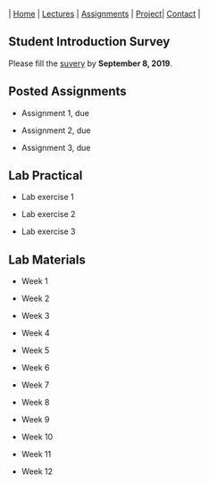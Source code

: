 | [Home](index.md) | [Lectures](lectures.md) | [Assignments](assignments.md) | [Project](project.md)| [Contact](contact.md) |

## Student Introduction Survey

Please fill the [suvery](https://forms.gle/2iQKQrGpcXnXMsQe9) by **September 8, 2019**.


## Posted Assignments

- Assignment 1, due 

- Assignment 2, due 

- Assignment 3, due 


## Lab Practical

- Lab exercise 1 

- Lab exercise 2 

- Lab exercise 3


## Lab Materials

- Week 1

- Week 2

- Week 3

- Week 4

- Week 5

- Week 6

- Week 7

- Week 8

- Week 9

- Week 10

- Week 11

- Week 12
